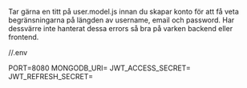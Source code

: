 Tar gärna en titt på user.model.js innan du skapar konto för att få veta begränsningarna på längden av username, email och password. Har dessvärre inte hanterat dessa errors så bra på varken backend eller frontend. 

//.env

PORT=8080
MONGODB_URI=
JWT_ACCESS_SECRET=
JWT_REFRESH_SECRET=
